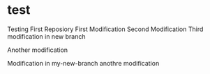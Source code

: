 # test
Testing First Reposiory
First Modification
Second Modification
Third modification in new branch

Another modification

Modification in my-new-branch
anothre modification

